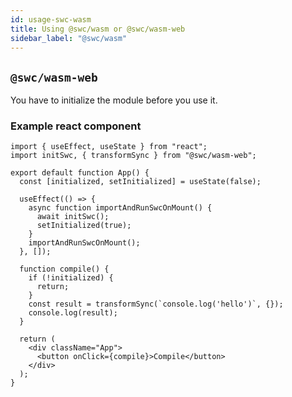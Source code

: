 ```yaml
---
id: usage-swc-wasm
title: Using @swc/wasm or @swc/wasm-web
sidebar_label: "@swc/wasm"
---
```


## `@swc/wasm-web`

You have to initialize the module before you use it.

### Example react component

```tsx
import { useEffect, useState } from "react";
import initSwc, { transformSync } from "@swc/wasm-web";

export default function App() {
  const [initialized, setInitialized] = useState(false);

  useEffect(() => {
    async function importAndRunSwcOnMount() {
      await initSwc();
      setInitialized(true);
    }
    importAndRunSwcOnMount();
  }, []);

  function compile() {
    if (!initialized) {
      return;
    }
    const result = transformSync(`console.log('hello')`, {});
    console.log(result);
  }

  return (
    <div className="App">
      <button onClick={compile}>Compile</button>
    </div>
  );
}
```

